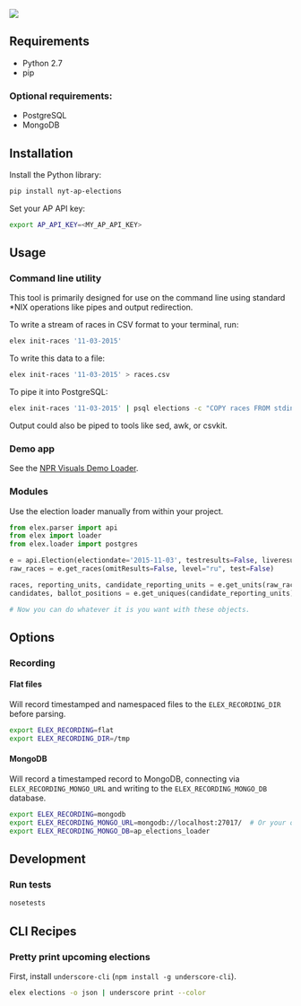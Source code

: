 ![](https://cloud.githubusercontent.com/assets/109988/10737959/635bfb56-7beb-11e5-9ee5-102eb1582718.png)

## Requirements

* Python 2.7
* pip

### Optional requirements:

* PostgreSQL
* MongoDB

## Installation

Install the Python library:

```bash
pip install nyt-ap-elections
```

Set your AP API key:

```bash
export AP_API_KEY=<MY_AP_API_KEY>
```

## Usage

### Command line utility

This tool is primarily designed for use on the command line using standard \*NIX operations like pipes and output redirection.

To write a stream of races in CSV format to your terminal, run:

```bash
elex init-races '11-03-2015'
```

To write this data to a file:

```bash
elex init-races '11-03-2015' > races.csv
```

To pipe it into PostgreSQL:

```bash
elex init-races '11-03-2015' | psql elections -c "COPY races FROM stdin DELIMITER ',' CSV HEADER;"```
```

Output could also be piped to tools like sed, awk, or csvkit.


### Demo app

See the [NPR Visuals Demo Loader](https://github.com/nprapps/ap-election-loader).

### Modules
Use the election loader manually from within your project.

```python
from elex.parser import api
from elex import loader
from elex.loader import postgres

e = api.Election(electiondate='2015-11-03', testresults=False, liveresults=True, is_test=False)
raw_races = e.get_races(omitResults=False, level="ru", test=False)

races, reporting_units, candidate_reporting_units = e.get_units(raw_races)
candidates, ballot_positions = e.get_uniques(candidate_reporting_units)

# Now you can do whatever it is you want with these objects.
```

## Options
### Recording
#### Flat files
Will record timestamped and namespaced files to the `ELEX_RECORDING_DIR` before parsing.

```bash
export ELEX_RECORDING=flat
export ELEX_RECORDING_DIR=/tmp
```

#### MongoDB
Will record a timestamped record to MongoDB, connecting via `ELEX_RECORDING_MONGO_URL` and writing to the `ELEX_RECORDING_MONGO_DB` database.

```bash
export ELEX_RECORDING=mongodb
export ELEX_RECORDING_MONGO_URL=mongodb://localhost:27017/  # Or your own connection string.
export ELEX_RECORDING_MONGO_DB=ap_elections_loader
```

## Development
### Run tests
```bash
nosetests
```

## CLI Recipes

### Pretty print upcoming elections

First, install `underscore-cli` (`npm install -g underscore-cli`).

```bash
elex elections -o json | underscore print --color
```

